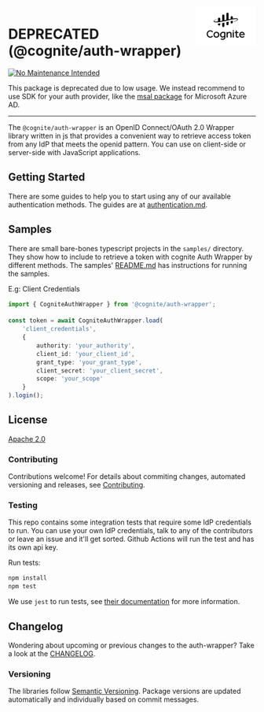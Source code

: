 <a href="https://cognite.com/">
    <img src="./cognite_logo.png" alt="Cognite logo" title="Cognite" align="right" height="80" />
</a>

# DEPRECATED (@cognite/auth-wrapper)

[![No Maintenance Intended](http://unmaintained.tech/badge.svg)](http://unmaintained.tech/)

This package is deprecated due to low usage. We instead recommend to use SDK for your auth provider, like the [msal package](https://www.npmjs.com/package/@azure/msal-browser) for Microsoft Azure AD.

---

The `@cognite/auth-wrapper` is an OpenID Connect/OAuth 2.0 Wrapper library written in js that provides a convenient way to retrieve access token from any IdP that meets the openid pattern. You can use on client-side or server-side with JavaScript applications.

## Getting Started
There are some guides to help you to start using any of our available authentication methods.
The guides are at [authentication.md](./guides/authentication.md).

## Samples

There are small bare-bones typescript projects in the `samples/` directory.
They show how to include to retrieve a token with cognite Auth Wrapper by different methods.
The samples' [README.md](./samples/README.md) has instructions for running the samples.

E.g: Client Credentials
```ts
import { CogniteAuthWrapper } from '@cognite/auth-wrapper';

const token = await CogniteAuthWrapper.load(
    'client_credentials',
    {
        authority: 'your_authority',
        client_id: 'your_client_id',
        grant_type: 'your_grant_type',
        client_secret: 'your_client_secret',
        scope: 'your_scope'
    }
).login();
```

## License

[Apache 2.0](https://www.apache.org/licenses/LICENSE-2.0)

### Contributing

Contributions welcome!
For details about commiting changes, automated versioning and releases, see [Contributing](./CONTRIBUTING.md).

### Testing

This repo contains some integration tests that require some IdP credentials to run.
You can use your own IdP credentials, talk to any of the contributors or leave an issue and it'll get sorted.
Github Actions will run the test and has its own api key.

Run tests:

```bash
npm install
npm test
```

We use `jest` to run tests, see [their documentation](https://github.com/facebook/jest) for more information.

## Changelog
Wondering about upcoming or previous changes to the auth-wrapper? Take a look at the [CHANGELOG](./CHANGELOG.md).

### Versioning

The libraries follow [Semantic Versioning](https://semver.org/).
Package versions are updated automatically and individually based on commit messages.

